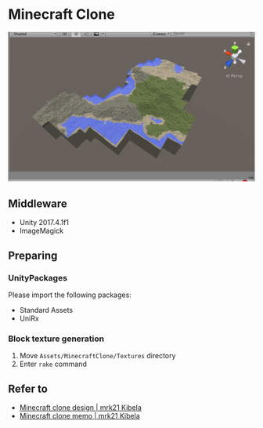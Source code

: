 # Minecraft Clone

![screenshot.png](./doc/screenshot.png)

## Middleware

* Unity 2017.4.1f1
* ImageMagick

## Preparing

### UnityPackages

Please import the following packages:

* Standard Assets
* UniRx

### Block texture generation

1. Move `Assets/MinecraftClone/Textures` directory
2. Enter `rake` command

## Refer to

* [Minecraft clone design | mrk21 Kibela](https://mrk21.kibe.la/shared/entries/3d340747-4142-4568-9d78-d0ce494ca9d7)
* [Minecraft clone memo | mrk21 Kibela](https://mrk21.kibe.la/shared/entries/294c5ea1-70db-40ca-a455-7f3266158789)
